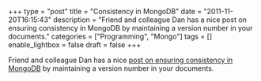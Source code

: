 +++
type = "post"
title = "Consistency in MongoDB"
date = "2011-11-20T16:15:43"
description = "Friend and colleague Dan has a nice post on ensuring consistency in MongoDB by maintaining a version number in your documents."
categories = ["Programming", "Mongo"]
tags = []
enable_lightbox = false
draft = false
+++

<p>Friend and colleague Dan has a nice <a href="http://late.am/post/2011/11/18/ensuring-write-your-own-reads-consistency-in-mongodb">post on ensuring consistency in
MongoDB</a>
by maintaining a version number in your documents.</p>
    